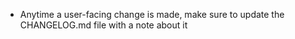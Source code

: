 * Anytime a user-facing change is made, make sure to update the CHANGELOG.md file with a note about it
